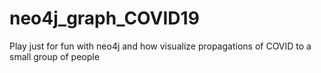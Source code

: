 # neo4j_graph_COVID19
Play just for fun with neo4j and how visualize propagations of COVID to a small group of people
